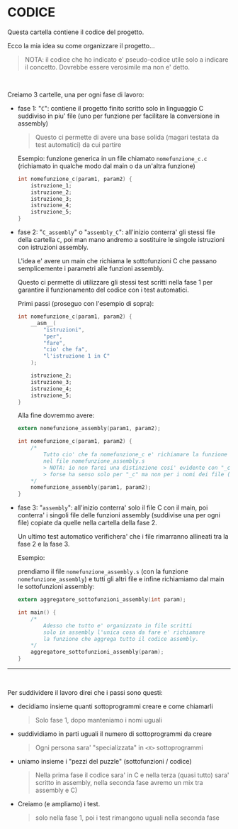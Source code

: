 # CODICE

Questa cartella contiene il codice del progetto.

Ecco la mia idea su come organizzare il progetto...
> NOTA: il codice che ho indicato e' pseudo-codice utile solo a indicare il concetto.
> Dovrebbe essere verosimile ma non e' detto.

<br>

Creiamo 3 cartelle, una per ogni fase di lavoro:

* fase 1: "```C```": contiene il progetto finito scritto solo in linguaggio C suddiviso in piu' file (uno per funzione per facilitare la conversione in assembly)
    > Questo ci permette di avere una base solida (magari testata da test automatici) da cui partire

    Esempio: funzione generica in un file chiamato ```nomefunzione_c.c``` (richiamato in qualche modo dal main o da un'altra funzione)
    ```c
    int nomefunzione_c(param1, param2) {
        istruzione_1;
        istruzione_2;
        istruzione_3;
        istruzione_4;
        istruzione_5;
    }
    ```

* fase 2: "```C_assembly```" o "```assembly_C```": all'inizio conterra' gli stessi file della cartella ```C```, poi man mano andremo a sostituire le singole istruzioni con istruzioni assembly.

    L'idea e' avere un main che richiama le sottofunzioni C che passano semplicemente i parametri alle funzioni assembly.

    Questo ci permette di utilizzare gli stessi test scritti nella fase 1 per garantire il
    funzionamento del codice con i test automatici.

    Primi passi (proseguo con l'esempio di sopra):
    ```c
    int nomefunzione_c(param1, param2) {
        __asm__(
            "istruzioni",
            "per",
            "fare",
            "cio' che fa",
            "l'istruzione 1 in C"
        );

        istruzione_2;
        istruzione_3;
        istruzione_4;
        istruzione_5;
    }
    ```

    Alla fine dovremmo avere:
    ```c
    extern nomefunzione_assembly(param1, param2);

    int nomefunzione_c(param1, param2) {
        /*
            Tutto cio' che fa nomefunzione_c e' richiamare la funzione assembly
            nel file nomefunzione_assembly.s
            > NOTA: io non farei una distinzione cosi' evidente con "_c" o "_assembly".
            > forse ha senso solo per "_c" ma non per i nomi dei file (e delle funzioni) che andremo a consegnare.
        */
        nomefunzione_assembly(param1, param2);
    }
    ```

* fase 3: "```assembly```": all'inizio conterra' solo il file C con il main, poi conterra' i singoli
file delle funzioni assembly (suddivise una per ogni file) copiate da quelle nella cartella della fase 2.

    Un ultimo test automatico verifichera' che i file rimarranno allineati tra la fase 2 e la fase 3.

    Esempio:

    prendiamo il file ```nomefunzione_assembly.s``` (con la funzione ```nomefunzione_assembly```)
    e tutti gli altri file e infine richiamiamo dal main le sottofunzioni assembly:
    ```c
    extern aggregatore_sottofunzioni_assembly(int param);

    int main() {
        /*
            Adesso che tutto e' organizzato in file scritti
            solo in assembly l'unica cosa da fare e' richiamare
            la funzione che aggrega tutto il codice assembly.
        */
        aggregatore_sottofunzioni_assembly(param);
    }
    ```

---

<br>


Per suddividere il lavoro direi che i passi sono questi:

*  decidiamo insieme quanti sottoprogrammi creare e come chiamarli
    > Solo fase 1, dopo manteniamo i nomi uguali

* suddividiamo in parti uguali il numero di sottoprogrammi da creare
    > Ogni persona sara' "specializzata" in ```<X>``` sottoprogrammi

* uniamo insieme i "pezzi del puzzle" (sottofunzioni / codice)
    > Nella prima fase il codice sara' in C e nella terza (quasi tutto) sara' scritto in assembly, nella seconda fase avremo un mix tra assembly e C)

* Creiamo (e ampliamo) i test.
    > solo nella fase 1, poi i test rimangono uguali nella seconda fase
